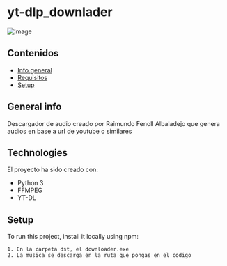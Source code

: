 # yt-dlp_downlader

![image](https://github.com/raifenoll95/yt-dlp_downlader/assets/25900329/f4b2835e-1e6f-4b06-a394-5978330bb7d1)

## Contenidos
* [Info general](#general-info)
* [Requisitos](#technologies)
* [Setup](#setup)

## General info
Descargador de audio creado por Raimundo Fenoll Albaladejo que genera audios en base a url de youtube o similares
	
## Technologies
El proyecto ha sido creado con:
* Python 3
* FFMPEG
* YT-DL
	
## Setup
To run this project, install it locally using npm:

```
1. En la carpeta dst, el downloader.exe
2. La musica se descarga en la ruta que pongas en el codigo
```
